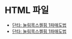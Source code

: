 # HTML 파일

-  <a href="https://htmlpreview.github.io/?https://github.com/JaceKim-TheAL/biz_finance/blob/master/stock/__html/단타_눌림목스켈핑_1파매도법.html">단타: 눌림목스켈핑 1파매도법</a>
-  [단타: 눌림목스켈핑 1파매도법][단타01]


[단타01]: https://htmlpreview.github.io/?https://github.com/JaceKim-TheAL/biz_finance/blob/master/stock/__html/단타_눌림목스켈핑_1파매도법.html

